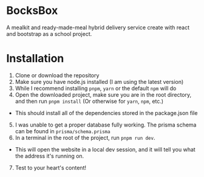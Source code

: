 # BocksBox
A mealkit and ready-made-meal hybrid delivery service create with react and bootstrap as a school project.

# Installation
1. Clone or download the repository
2. Make sure you have node.js installed (I am using the latest version)
3. While I recommend installing `pnpm`, `yarn` or the default `npm` will do
4. Open the downloaded project, make sure you are in the root directory, and then run `pnpm install` (Or otherwise for `yarn`, `npm`, etc.)
  - This should install all of the dependencies stored in the package.json file
5. I was unable to get a proper database fully working. The prisma schema can be found in `prisma/schema.prisma`
6. In a terminal in the root of the project, run `pnpm run dev`.
  - This will open the website in a local dev session, and it will tell you what the address it's running on.
7. Test to your heart's content!
